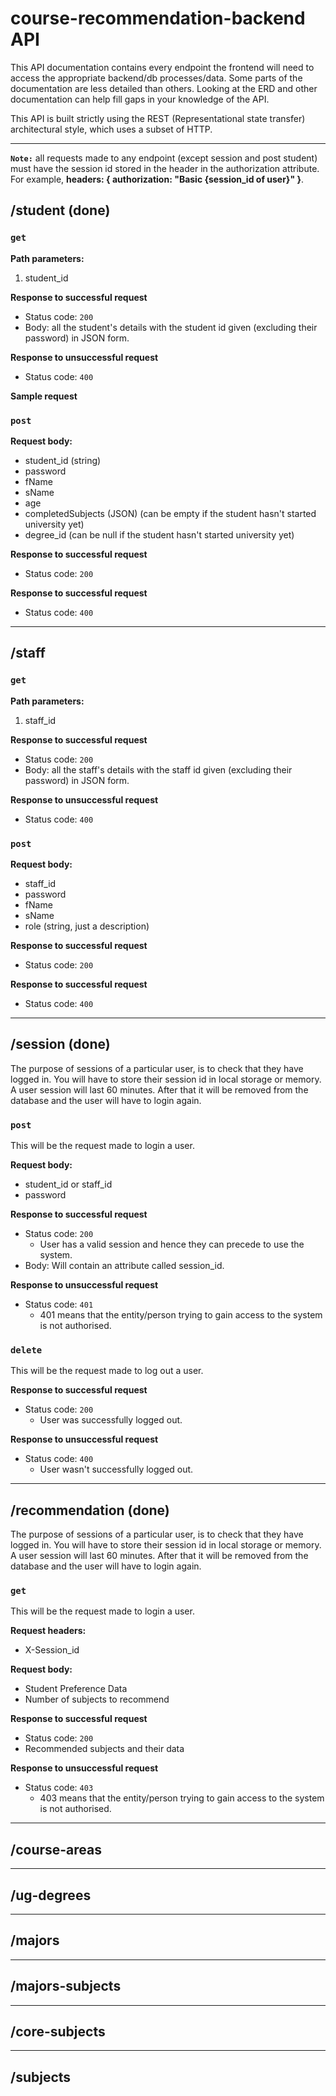 # course-recommendation-backend API

This API documentation contains every endpoint the frontend will need to access the appropriate backend/db processes/data. Some parts of the documentation are less detailed than others. Looking at the ERD and other documentation can help fill gaps in your knowledge of the API.

This API is built strictly using the REST (Representational state transfer) architectural style, which uses a subset of HTTP.

<hr />

**`Note:`** all requests made to any endpoint (except session and post student) must have the session id stored in the header in the authorization attribute. For example, **headers: { authorization: "Basic {session_id of user}" }**.

## /student (done)

### `get`

**Path parameters:**

1. student_id

**Response to successful request**

- Status code: `200`
- Body: all the student's details with the student id given (excluding their password) in JSON form.

**Response to unsuccessful request**

- Status code: `400`

**Sample request**

### `post`

**Request body:**
- student_id (string)
- password
- fName
- sName
- age
- completedSubjects (JSON) (can be empty if the student hasn't started university yet)
- degree_id (can be null if the student hasn't started university yet)

**Response to successful request**
- Status code: `200`

**Response to successful request**
- Status code: `400`

<hr />

## /staff

### `get`

**Path parameters:**

1. staff_id

**Response to successful request**

- Status code: `200`
- Body: all the staff's details with the staff id given (excluding their password) in JSON form.

**Response to unsuccessful request**

- Status code: `400`

### `post`

**Request body:**
- staff_id
- password
- fName
- sName
- role (string, just a description)

**Response to successful request**
- Status code: `200`

**Response to successful request**
- Status code: `400`

<hr />

## /session (done)

The purpose of sessions of a particular user, is to check that they have logged in. You will have to store their session id in local storage or memory. A user session will last 60 minutes. After that it will be removed from the database and the user will have to login again.

### `post`

This will be the request made to login a user.

**Request body:**
- student_id or staff_id
- password

**Response to successful request**
- Status code: `200`
  - User has a valid session and hence they can precede to use the system.
- Body: Will contain an attribute called session_id. 

**Response to unsuccessful request**
- Status code: `401`
  - 401 means that the entity/person trying to gain access to the system is not authorised.

### `delete`

This will be the request made to log out a user.

**Response to successful request**
- Status code: `200`
  - User was successfully logged out.

**Response to unsuccessful request**
- Status code: `400`
  - User wasn't successfully logged out.

<hr />

## /recommendation (done)

The purpose of sessions of a particular user, is to check that they have logged in. You will have to store their session id in local storage or memory. A user session will last 60 minutes. After that it will be removed from the database and the user will have to login again.

### `get`

This will be the request made to login a user.

**Request headers:**
- X-Session_id

**Request body:**
- Student Preference Data
- Number of subjects to recommend

**Response to successful request**
- Status code: `200`
- Recommended subjects and their data

**Response to unsuccessful request**
- Status code: `403`
  - 403 means that the entity/person trying to gain access to the system is not authorised.

<hr />

## /course-areas

<hr />

## /ug-degrees

<hr />

## /majors

<hr />

## /majors-subjects

<hr />

## /core-subjects

<hr />

## /subjects
